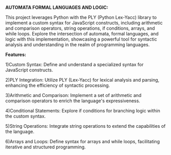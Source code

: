 **AUTOMATA FORMAL LANGUAGES AND LOGIC:**

This project leverages Python with the PLY (Python Lex-Yacc) library to implement a custom syntax for JavaScript constructs, including arithmetic and comparison operators, string operations, if conditions, arrays, and while loops. Explore the intersection of automata, formal languages, and logic with this implementation, showcasing a powerful tool for syntactic analysis and understanding in the realm of programming languages.

**Features:**

1)Custom Syntax: Define and understand a specialized syntax for JavaScript constructs.

2)PLY Integration: Utilize PLY (Lex-Yacc) for lexical analysis and parsing, enhancing the efficiency of syntactic processing.

3)Arithmetic and Comparison: Implement a set of arithmetic and comparison operators to enrich the language's expressiveness.

4)Conditional Statements: Explore if conditions for branching logic within the custom syntax.

5)String Operations: Integrate string operations to extend the capabilities of the language.

6)Arrays and Loops: Define syntax for arrays and while loops, facilitating iterative and structured programming.
